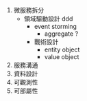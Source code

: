 1. 微服務拆分
   * 領域驅動設計 ddd
     * event storming
       * aggregate ?
     * 戰術設計
       * entity object
       * value object
2. 服務溝通
3. 資料設計
4. 可觀測性
5. 可部屬性 